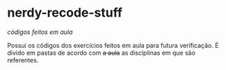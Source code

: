 # nerdy-recode-stuff
_códigos feitos em aula_

Possui os códigos dos exercícios feitos em aula para futura verificação. 
É divido em pastas de acordo com ~~a aula~~ as disciplinas em que são referentes.
